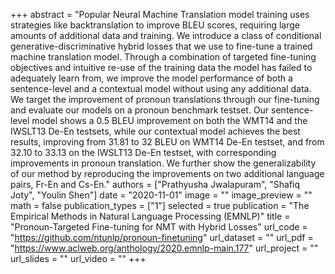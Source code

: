 +++
abstract = "Popular Neural Machine Translation model training uses strategies like backtranslation to improve BLEU scores, requiring large amounts of additional data and training. We introduce a class of conditional generative-discriminative hybrid losses that we use to fine-tune a trained machine translation model. Through a combination of targeted fine-tuning objectives and intuitive re-use of the training data the model has failed to adequately learn from, we improve the model performance of both a sentence-level and a contextual model without using any additional data. We target the improvement of pronoun translations through our fine-tuning and evaluate our models on a pronoun benchmark testset. Our sentence-level model shows a 0.5 BLEU improvement on both the WMT14 and the IWSLT13 De-En testsets, while our contextual model achieves the best results, improving from 31.81 to 32 BLEU on WMT14 De-En testset, and from 32.10 to 33.13 on the IWSLT13 De-En testset, with corresponding improvements in pronoun translation. We further show the generalizability of our method by reproducing the improvements on two additional language pairs, Fr-En and Cs-En." 
authors = ["Prathyusha Jwalapuram", "Shafiq Joty", "Youlin Shen"]
date = "2020-11-01"
image = ""
image_preview = ""
math = false
publication_types = ["1"]
selected = true
publication = "The Empirical Methods in Natural Language Processing (EMNLP)"
title = "Pronoun-Targeted Fine-tuning for NMT with Hybrid Losses"
url_code = "https://github.com/ntunlp/pronoun-finetuning"
url_dataset = ""
url_pdf = "https://www.aclweb.org/anthology/2020.emnlp-main.177"
url_project = ""
url_slides = ""
url_video = ""
+++ 

